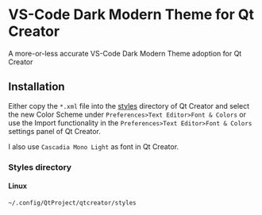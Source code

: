 # VS-Code Dark Modern Theme for Qt Creator

A more-or-less accurate VS-Code Dark Modern Theme adoption for Qt Creator

## Installation

Either copy the `*.xml` file into the [styles](#styles-directory) directory of
Qt Creator and select the new Color Scheme under
`Preferences>Text Editor>Font & Colors` or use the Import functionality in the
`Preferences>Text Editor>Font & Colors` settings panel of Qt Creator.

I also use `Cascadia Mono Light` as font in Qt Creator.

### Styles directory

#### Linux

`~/.config/QtProject/qtcreator/styles`
